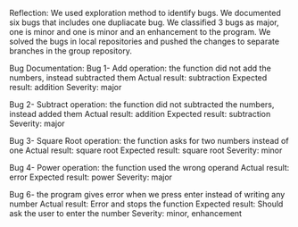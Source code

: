 Reflection:
We used exploration method to identify bugs. We documented six bugs that includes one dupliacate bug. We classified 3 bugs as major, one is minor and one is minor and an enhancement to the program. We solved the bugs in local repositories and pushed the changes to separate branches in the group repository.

Bug Documentation:
Bug 1- Add operation: 
the function did not add the numbers, instead subtracted them
Actual result: subtraction
Expected result: addition
Severity: major

Bug 2- Subtract operation: 
the function did not subtracted the numbers, instead added them
Actual result: addition
Expected result: subtraction
Severity: major

Bug 3- Square Root operation: 
the function asks for two numbers instead of one
Actual result: square root
Expected result: square root
Severity: minor

Bug 4- Power operation: 
the function used the wrong operand
Actual result: error
Expected result: power
Severity: major

Bug 6- the program gives error when we press enter instead of writing any number
Actual result: Error and stops the function
Expected result: Should ask the user to enter the number 
Severity: minor, enhancement
